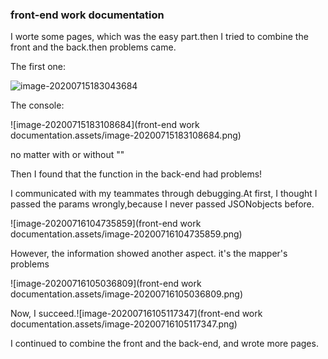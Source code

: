 ### front-end work documentation

I worte some pages, which was the easy part.then I tried to combine the front and the back.then problems came.

The first one:

![image-20200715183043684](C:\Users\A\AppData\Roaming\Typora\typora-user-images\image-20200715183043684.png)

The console:

![image-20200715183108684](front-end work documentation.assets/image-20200715183108684.png)

no matter with or without ""



Then I found that the function in the back-end had problems!

I communicated with my teammates through debugging.At first, I thought I passed the params wrongly,because I never passed JSONobjects before.

![image-20200716104735859](front-end work documentation.assets/image-20200716104735859.png)



However, the information showed another aspect. it's the mapper's problems



![image-20200716105036809](front-end work documentation.assets/image-20200716105036809.png)

Now, I succeed.![image-20200716105117347](front-end work documentation.assets/image-20200716105117347.png)



I continued to combine the front and the back-end, and wrote more pages.